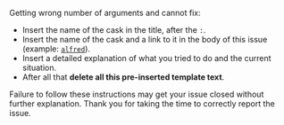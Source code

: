 Getting wrong number of arguments and cannot fix:

* Insert the name of the cask in the title, after the `:`.
* Insert the name of the cask and a link to it in the body of this issue (example: [`alfred`](https://github.com/caskroom/homebrew-cask/blob/master/Casks/alfred.rb)).
* Insert a detailed explanation of what you tried to do and the current situation.
* After all that **delete all this pre-inserted template text**.

Failure to follow these instructions may get your issue closed without further explanation. Thank you for taking the time to correctly report the issue.
